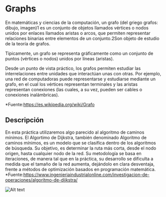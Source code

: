 # Graphs #

En matemáticas y ciencias de la computación, un grafo (del griego grafos: dibujo, imagen)1​ es un conjunto de objetos llamados vértices o nodos unidos por enlaces llamados aristas o arcos, que permiten representar relaciones binarias entre elementos de un conjunto.2​Son objeto de estudio de la teoría de grafos.

Típicamente, un grafo se representa gráficamente como un conjunto de puntos (vértices o nodos) unidos por líneas (aristas).

Desde un punto de vista práctico, los grafos permiten estudiar las interrelaciones entre unidades que interactúan unas con otras. Por ejemplo, una red de computadoras puede representarse y estudiarse mediante un grafo, en el cual los vértices representan terminales y las aristas representan conexiones (las cuales, a su vez, pueden ser cables o conexiones inalámbricas).

*Fuente:https://es.wikipedia.org/wiki/Grafo

## Descripción ##
En esta práctica utilizaremos algo parecido al algoritmo de caminos mínimos.
El Algortimo de Dijkstra, también denominado Algoritmo de caminos mínimos, es un modelo que se clasifica dentro de los algoritmos de búsqueda. Su objetivo, es determinar la ruta más corta, desde el nodo origen, hasta cualquier nodo de la red. Su metodología se basa en iteraciones, de manera tal que en la práctica, su desarrollo se dificulta a medida que el tamaño de la red aumenta, dejándolo en clara desventaja, frente a métodos de optimización basados en programación matemática.
*Fuente:https://www.ingenieriaindustrialonline.com/investigacion-de-operaciones/algoritmo-de-dijkstra/

![Alt text](https://4.bp.blogspot.com/-W7l7-YMEmLg/WfJ1SO_02_I/AAAAAAAAB7k/gW-QVpN-yWcwyYeR5mnKE53S-4E2KYJ2ACLcBGAs/s1600/giphy.gif)